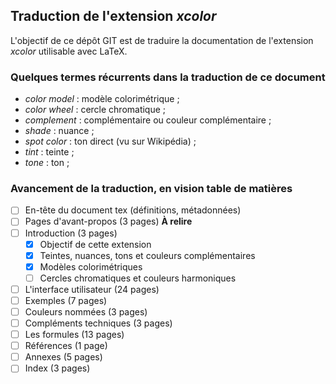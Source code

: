 ## Traduction de l'extension *xcolor*

L'objectif de ce dépôt GIT est de traduire la documentation de l'extension *xcolor* utilisable avec LaTeX.

### Quelques termes récurrents dans la traduction de ce document
- *color model* : modèle colorimétrique ;
- *color wheel* : cercle chromatique ;
- *complement* : complémentaire ou couleur complémentaire ;
- *shade* : nuance ;
- *spot color* : ton direct (vu sur Wikipédia) ;
- *tint* : teinte ;
- *tone* : ton ;

### Avancement de la traduction, en vision table de matières
- [ ] En-tête du document tex (définitions, métadonnées)
- [ ] Pages d'avant-propos (3 pages) **À relire**
- [ ] Introduction (3 pages)
  - [x] Objectif de cette extension
  - [x] Teintes, nuances, tons et couleurs complémentaires
  - [x] Modèles colorimétriques
  - [ ] Cercles chromatiques et couleurs harmoniques
- [ ] L'interface utilisateur (24 pages)
- [ ] Exemples (7 pages)
- [ ] Couleurs nommées (3 pages)
- [ ] Compléments techniques (3 pages)
- [ ] Les formules (13 pages)
- [ ] Références (1 page)
- [ ] Annexes (5 pages)
- [ ] Index (3 pages)